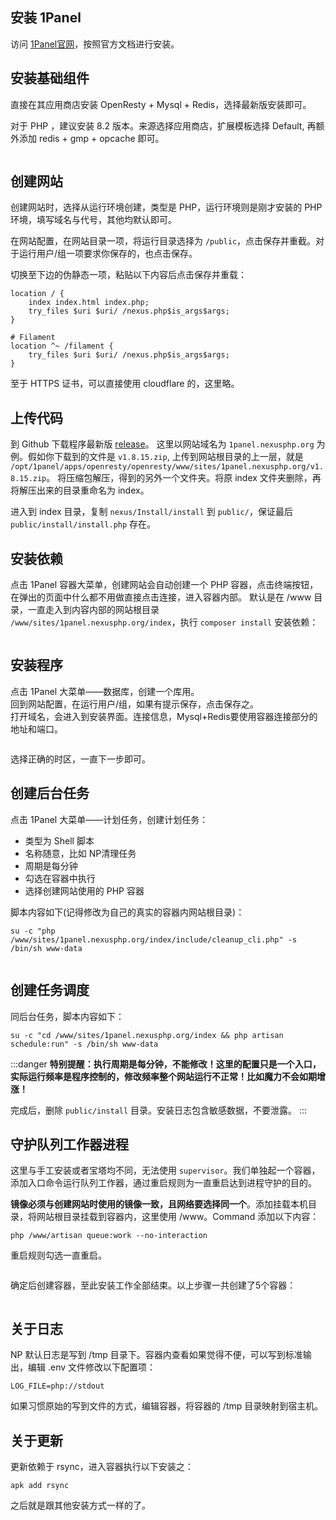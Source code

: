 <ArticleTopAd></ArticleTopAd>


## 安装 1Panel

访问 [1Panel官网](https://1panel.cn/)，按照官方文档进行安装。

## 安装基础组件

直接在其应用商店安装 OpenResty + Mysql + Redis，选择最新版安装即可。

对于 PHP ，建议安装 8.2 版本。来源选择应用商店，扩展模板选择 Default, 再额外添加 redis + gmp + opcache 即可。

<img :src="$withBase('/images/1panel-php.png')">

## 创建网站

创建网站时，选择从运行环境创建，类型是 PHP，运行环境则是刚才安装的 PHP 环境，填写域名与代号，其他均默认即可。

在网站配置，在网站目录一项，将运行目录选择为 `/public`，点击保存并重截。对于运行用户/组一项要求你保存的，也点击保存。

切换至下边的伪静态一项，粘贴以下内容后点击保存并重载：
```
location / {
    index index.html index.php;
    try_files $uri $uri/ /nexus.php$is_args$args;
}

# Filament
location ^~ /filament {
    try_files $uri $uri/ /nexus.php$is_args$args;
}
```
至于 HTTPS 证书，可以直接使用 cloudflare 的，这里略。

## 上传代码

到 Github 下载程序最新版 [release](https://github.com/xiaomlove/nexusphp/releases/latest)。
这里以网站域名为 `1panel.nexusphp.org` 为例。假如你下载到的文件是 `v1.8.15.zip`, 上传到网站根目录的上一层，就是 `/opt/1panel/apps/openresty/openresty/www/sites/1panel.nexusphp.org/v1.8.15.zip`。
将压缩包解压，得到的另外一个文件夹。将原 index 文件夹删除，再将解压出来的目录重命名为 index。

进入到 index 目录，复制 `nexus/Install/install` 到 `public/`，保证最后 `public/install/install.php` 存在。

## 安装依赖
点击 1Panel 容器大菜单，创建网站会自动创建一个 PHP 容器，点击终端按钮，在弹出的页面中什么都不用做直接点击连接，进入容器内部。
默认是在 /www 目录，一直走入到内容内部的网站根目录 `/www/sites/1panel.nexusphp.org/index`，执行 `composer install` 安装依赖：

<img :src="$withBase('/images/1panel-composer-install.png')">

## 安装程序

点击 1Panel 大菜单——数据库，创建一个库用。  
回到网站配置，在运行用户/组，如果有提示保存，点击保存之。  
打开域名，会进入到安装界面。连接信息，Mysql+Redis要使用容器连接部分的地址和端口。

<img :src="$withBase('/images/1panel-database-connections.png')">

选择正确的时区，一直下一步即可。

## 创建后台任务

点击 1Panel 大菜单——计划任务，创建计划任务：

- 类型为 Shell 脚本
- 名称随意，比如 NP清理任务
- 周期是每分钟
- 勾选在容器中执行
- 选择创建网站使用的 PHP 容器

脚本内容如下(记得修改为自己的真实的容器内网站根目录)：
```
su -c "php /www/sites/1panel.nexusphp.org/index/include/cleanup_cli.php" -s /bin/sh www-data
```
<img :src="$withBase('/images/1panel-cleanup.png')">

## 创建任务调度

同后台任务，脚本内容如下：
```
su -c "cd /www/sites/1panel.nexusphp.org/index && php artisan schedule:run" -s /bin/sh www-data
```

:::danger
**特别提醒：执行周期是每分钟，不能修改！这里的配置只是一个入口，实际运行频率是程序控制的，修改频率整个网站运行不正常！比如魔力不会如期增涨！**

完成后，删除 `public/install` 目录。安装日志包含敏感数据，不要泄露。
:::

## 守护队列工作器进程

这里与手工安装或者宝塔均不同，无法使用 `supervisor`。我们单独起一个容器，添加入口命令运行队列工作器，通过重启规则为一直重启达到进程守护的目的。

**镜像必须与创建网站时使用的镜像一致，且网络要选择同一个**。添加挂载本机目录，将网站根目录挂载到容器内，这里使用 /www。Command 添加以下内容：
```
php /www/artisan queue:work --no-interaction
```
重启规则勾选一直重启。

<img :src="$withBase('/images/1panel-queue.png')">

确定后创建容器，至此安装工作全部结束。以上步骤一共创建了5个容器：

<img :src="$withBase('/images/1panel-all-containers.png')">

## 关于日志

NP 默认日志是写到 /tmp 目录下。容器内查看如果觉得不便，可以写到标准输出，编辑 .env 文件修改以下配置项：
```
LOG_FILE=php://stdout
```
如果习惯原始的写到文件的方式，编辑容器，将容器的 /tmp 目录映射到宿主机。

## 关于更新
更新依赖于 rsync，进入容器执行以下安装之：
```
apk add rsync
```
之后就是跟其他安装方式一样的了。